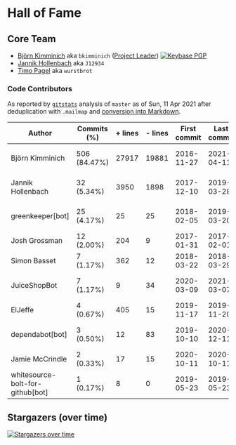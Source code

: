 # Hall of Fame

## Core Team

- [Björn Kimminich](https://github.com/bkimminich) aka `bkimminich`
  ([Project Leader](https://www.owasp.org/index.php/Projects/Project_Leader_Responsibilities))
  [![Keybase PGP](https://img.shields.io/keybase/pgp/bkimminich)](https://keybase.io/bkimminich)
- [Jannik Hollenbach](https://github.com/J12934) aka `J12934`
- [Timo Pagel](https://github.com/wurstbrot) aka `wurstbrot`

### Code Contributors

As reported by [`gitstats`](http://gitstats.sourceforge.net/) analysis
of `master` as of Sun, 11 Apr 2021 after deduplication with `.mailmap`
and
[conversion into Markdown](https://jmalarcon.github.io/markdowntables/).

|Author|Commits (%)|+ lines|- lines|First commit|Last commit|Age|Active days|# by commits|
|--- |--- |--- |--- |--- |--- |--- |--- |--- |
|Björn Kimminich|506 (84.47%)|27917|19881|2016-11-27|2021-04-11|1595 days, 22:09:29|163|1|
|Jannik Hollenbach|32 (5.34%)|3950|1898|2017-12-10|2019-03-28|472 days, 21:13:50|9|2|
|greenkeeper\[bot\]|25 (4.17%)|25|25|2018-02-05|2019-03-20|408 days, 3:06:26|21|3|
|Josh Grossman|12 (2.00%)|204|9|2017-01-31|2017-02-01|10:28:48|2|4|
|Simon Basset|7 (1.17%)|362|12|2018-03-22|2018-03-29|6 days, 17:13:35|5|5|
|JuiceShopBot|7 (1.17%)|9|34|2020-03-09|2021-03-07|362 days, 23:15:44|6|6|
|ElJeffe|4 (0.67%)|405|15|2019-11-17|2019-11-20|2 days, 22:27:37|2|7|
|dependabot\[bot\]|3 (0.50%)|12|83|2019-10-10|2020-12-11|427 days, 10:56:03|3|8|
|Jamie McCrindle|2 (0.33%)|17|15|2020-10-11|2020-10-11|0:11:47|1|9|
|whitesource-bolt-for-github\[bot\]|1 (0.17%)|8|0|2019-05-23|2019-05-23|0:00:00|1|10|

## Stargazers (over time)

[![Stargazers over time](https://starchart.cc/bkimminich/juice-shop-ctf.svg)](https://starchart.cc/bkimminich/juice-shop-ctf)
